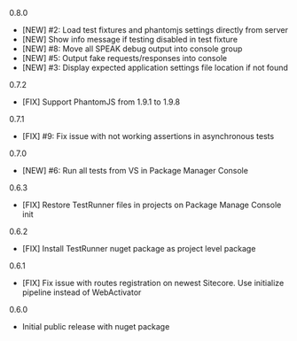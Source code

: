 ﻿0.8.0
* [NEW] #2: Load test fixtures and phantomjs settings directly from server
* [NEW] Show info message if testing disabled in test fixture
* [NEW] #8: Move all SPEAK debug output into console group
* [NEW] #5: Output fake requests/responses into console
* [NEW] #3: Display expected application settings file location if not found

0.7.2
* [FIX] Support PhantomJS from 1.9.1 to 1.9.8 

0.7.1
* [FIX] #9: Fix issue with not working assertions in asynchronous tests 

0.7.0
* [NEW] #6: Run all tests from VS in Package Manager Console

0.6.3
* [FIX] Restore TestRunner files in projects on Package Manage Console init

0.6.2
* [FIX] Install TestRunner nuget package as project level package

0.6.1
* [FIX] Fix issue with routes registration on newest Sitecore. Use initialize pipeline instead of WebActivator

0.6.0
* Initial public release with nuget package
